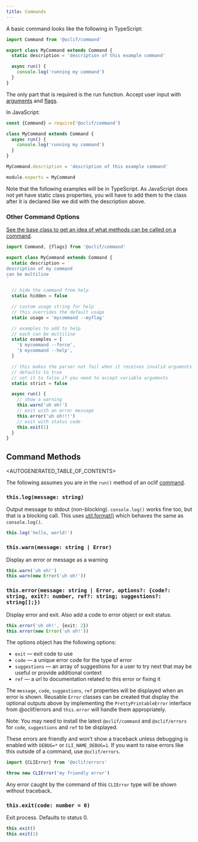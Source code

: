 ```yaml
---
title: Commands
---
```


A basic command looks like the following in TypeScript:

```js
import Command from '@oclif/command'

export class MyCommand extends Command {
  static description = 'description of this example command'

  async run() {
    console.log('running my command')
  }
}
```

The only part that is required is the run function. Accept user input with [arguments](args.md) and [flags](flags.md).

In JavaScript:

```js
const {Command} = require('@oclif/command')

class MyCommand extends Command {
  async run() {
    console.log('running my command')
  }
}

MyCommand.description = 'description of this example command'

module.exports = MyCommand
```

Note that the following examples will be in TypeScript. As JavaScript does not yet have static class properties, you will have to add them to the class after it is declared like we did with the description above.

### Other Command Options

[See the base class to get an idea of what methods can be called on a command](https://github.com/oclif/command/blob/master/src/command.ts).

```js
import Command, {flags} from '@oclif/command'

export class MyCommand extends Command {
  static description = `
description of my command
can be multiline
`

  // hide the command from help
  static hidden = false

  // custom usage string for help
  // this overrides the default usage
  static usage = 'mycommand --myflag'

  // examples to add to help
  // each can be multiline
  static examples = [
    '$ mycommand --force',
    '$ mycommand --help',
  ]

  // this makes the parser not fail when it receives invalid arguments
  // defaults to true
  // set it to false if you need to accept variable arguments
  static strict = false

  async run() {
    // show a warning
    this.warn('uh oh!')
    // exit with an error message
    this.error('uh oh!!!')
    // exit with status code
    this.exit(1)
  }
}
```

## Command Methods

<AUTOGENERATED_TABLE_OF_CONTENTS>

The following assumes you are in the `run()` method of an oclif [command](commands.md).

### `this.log(message: string)`

Output message to stdout (non-blocking). `console.log()` works fine too, but that is a blocking call. This uses [util.format()](https://nodejs.org/api/util.html#util_util_format_format_args) which behaves the same as `console.log()`.

```typescript
this.log('hello, world!')
```

### `this.warn(message: string | Error)`

Display an error or message as a warning

```typescript
this.warn('uh oh!')
this.warn(new Error('uh oh!'))
```

### `this.error(message: string | Error, options?: {code?: string, exit?: number, ref?: string; suggestions?: string[];})`

Display error and exit. Also add a code to error object or exit status.

```typescript
this.error('uh oh!', {exit: 2})
this.error(new Error('uh oh!'))
```

The options object has the following options:
* `exit` — exit code to use
* `code` — a unique error code for the type of error
* `suggestions` —  an array of suggestions for a user to try next that may be useful or provide additional context
* `ref` — a url to documentation related to this error or fixing it

The `message`, `code`, `suggestions`, `ref` properties will be displayed when an error is shown. Reusable `Error` classes can be created that display the optional outputs above by implementing the `PrettyPrintableError` interface from @oclif/errors and `this.error` will handle them appropriately.

Note: You may need to install the latest `@oclif/command` and `@oclif/errors` for `code`, `suggestions` and `ref` to be displayed.

These errors are friendly and won't show a traceback unless debugging is enabled with `DEBUG=*` or `CLI_NAME_DEBUG=1`. If you want to raise errors like this outside of a command, use `@oclif/errors`.

```typescript
import {CLIError} from '@oclif/errors'

throw new CLIError('my friendly error')
```

Any error caught by the command of this `CLIError` type will be shown without traceback.

### `this.exit(code: number = 0)`

Exit process. Defaults to status 0.

```typescript
this.exit()
this.exit(1)
```

